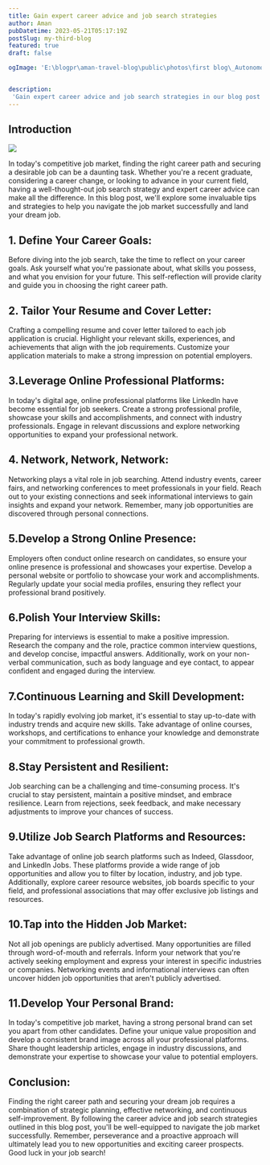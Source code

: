 ```yaml
---
title: Gain expert career advice and job search strategies
author: Aman
pubDatetime: 2023-05-21T05:17:19Z
postSlug: my-third-blog
featured: true
draft: false

ogImage: 'E:\blogpr\aman-travel-blog\public\photos\first blog\_Autonomous Wea 0.png'


description:
 'Gain expert career advice and job search strategies in our blog post to navigate the competitive job market successfully. Learn resume tailoring, online platform leverage, and networking techniques to land your dream job.'
---
```


## Introduction

![](https://st4.depositphotos.com/3272603/38184/v/600/depositphotos_381841438-stock-illustration-business-people-desk-vector-illustration.jpg)

In today's competitive job market, finding the right career path and securing a desirable job can be a daunting task. Whether you're a recent graduate, considering a career change, or looking to advance in your current field, having a well-thought-out job search strategy and expert career advice can make all the difference. In this blog post, we'll explore some invaluable tips and strategies to help you navigate the job market successfully and land your dream job.


## 1. Define Your Career Goals:
Before diving into the job search, take the time to reflect on your career goals. Ask yourself what you're passionate about, what skills you possess, and what you envision for your future. This self-reflection will provide clarity and guide you in choosing the right career path.

## 2. Tailor Your Resume and Cover Letter:
Crafting a compelling resume and cover letter tailored to each job application is crucial. Highlight your relevant skills, experiences, and achievements that align with the job requirements. Customize your application materials to make a strong impression on potential employers.

## 3.Leverage Online Professional Platforms:
In today's digital age, online professional platforms like LinkedIn have become essential for job seekers. Create a strong professional profile, showcase your skills and accomplishments, and connect with industry professionals. Engage in relevant discussions and explore networking opportunities to expand your professional network.

## 4. Network, Network, Network:
Networking plays a vital role in job searching. Attend industry events, career fairs, and networking conferences to meet professionals in your field. Reach out to your existing connections and seek informational interviews to gain insights and expand your network. Remember, many job opportunities are discovered through personal connections.

## 5.Develop a Strong Online Presence:
Employers often conduct online research on candidates, so ensure your online presence is professional and showcases your expertise. Develop a personal website or portfolio to showcase your work and accomplishments. Regularly update your social media profiles, ensuring they reflect your professional brand positively.

## 6.Polish Your Interview Skills:
Preparing for interviews is essential to make a positive impression. Research the company and the role, practice common interview questions, and develop concise, impactful answers. Additionally, work on your non-verbal communication, such as body language and eye contact, to appear confident and engaged during the interview.

## 7.Continuous Learning and Skill Development:
In today's rapidly evolving job market, it's essential to stay up-to-date with industry trends and acquire new skills. Take advantage of online courses, workshops, and certifications to enhance your knowledge and demonstrate your commitment to professional growth.

## 8.Stay Persistent and Resilient:
Job searching can be a challenging and time-consuming process. It's crucial to stay persistent, maintain a positive mindset, and embrace resilience. Learn from rejections, seek feedback, and make necessary adjustments to improve your chances of success.

## 9.Utilize Job Search Platforms and Resources:
Take advantage of online job search platforms such as Indeed, Glassdoor, and LinkedIn Jobs. These platforms provide a wide range of job opportunities and allow you to filter by location, industry, and job type. Additionally, explore career resource websites, job boards specific to your field, and professional associations that may offer exclusive job listings and resources.

## 10.Tap into the Hidden Job Market:
Not all job openings are publicly advertised. Many opportunities are filled through word-of-mouth and referrals. Inform your network that you're actively seeking employment and express your interest in specific industries or companies. Networking events and informational interviews can often uncover hidden job opportunities that aren't publicly advertised.

## 11.Develop Your Personal Brand:
In today's competitive job market, having a strong personal brand can set you apart from other candidates. Define your unique value proposition and develop a consistent brand image across all your professional platforms. Share thought leadership articles, engage in industry discussions, and demonstrate your expertise to showcase your value to potential employers.

## Conclusion:
Finding the right career path and securing your dream job requires a combination of strategic planning, effective networking, and continuous self-improvement. By following the career advice and job search strategies outlined in this blog post, you'll be well-equipped to navigate the job market successfully. Remember, perseverance and a proactive approach will ultimately lead you to new opportunities and exciting career prospects. Good luck in your job search!






